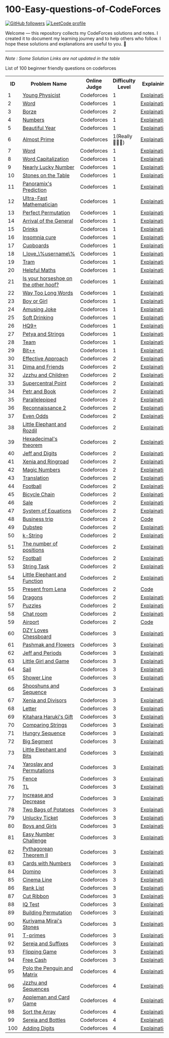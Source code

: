 # 100-Easy-questions-of-CodeForces

[![GitHub followers](https://img.shields.io/github/followers/YOUR_GITHUB?style=social)](https://github.com/YOUR_GITHUB)
[![LeetCode profile](https://img.shields.io/badge/LeetCode-Profile-orange)](https://leetcode.com/youness-444)

 
Welcome — this repository collects my CodeForces solutions and notes. I created it to document my learning journey and to help others who follow. I hope these solutions and explanations are useful to you. 🌿

---
*Note : Some Solution Links are not updated in the table*

List of 100 beginner friendly questions on codeforces


<html>
<body>
<center>
<table>
<tr>
<th>ID</th>
<th>Problem Name</th>
<th>Online Judge</th>
<th>Difficulty Level</th>
  <th>Explaining</th>
<th>Solution</th>

</tr>
<tr>
<td>1</td>
<td><a href="http://codeforces.com/problemset/problem/69/A" target="_blank">Young Physicist</a></td>
<td>Codeforces</td>
<td>1</td>
<td><a href="https://github.com/youness372/100-Easy-questions-of-CodeForces/blob/main/01-69A%20-%20Young%20Physicist/01-69A%20-%20Young%20Physicist.md">Explaination</a></td>    
 <td><a href = "https://github.com/youness372/100-Easy-questions-of-CodeForces/blob/main/01-69A%20-%20Young%20Physicist/02-69A.cpp">Code</a></td>
</tr>
<tr>
<td>2</td>
<td><a href="http://codeforces.com/problemset/problem/59/A" target="_blank">Word</a></td>
<td>Codeforces</td>
<td>1</td>
<td><a href ="https://github.com/youness372/100-Easy-questions-of-CodeForces/blob/main/02-59A%20Word/01-59A-Word.md">Explaination</a></td>    
 <td><a href = "https://github.com/youness372/100-Easy-questions-of-CodeForces/blob/main/02-59A%20Word/02-59A-Word.cpp">Code</a></td>

</tr>
<tr>
<td>3</td>
<td><a href="http://codeforces.com/problemset/problem/32/B" target="_blank">Borze</a></td>
<td>Codeforces</td>
<td>2</td>
<td><a href="https://github.com/youness372/100-Easy-questions-of-CodeForces/blob/main/03-32B%20Borze/01-32B%20Borze.md">Explaination</a></td>    
 <td><a href = "https://github.com/youness372/100-Easy-questions-of-CodeForces/blob/main/03-32B%20Borze/02-32B-Borze.cpp">Code</a></td>

</tr>
<tr>
<td>4</td>
<td><a href="https://codeforces.com/problemset/problem/13/A" target="_blank">Numbers</a></td>
<td>Codeforces</td>
<td>1</td>
<td><a href="https://github.com/youness372/100-Easy-questions-of-CodeForces/blob/main/04-13A%20Numbers/01-13A-Numbers.md">Explaination</a></td>    
 <td><a href = "https://github.com/youness372/100-Easy-questions-of-CodeForces/blob/main/04-13A%20Numbers/02-13A-Numbers.cpp">Code</a></td>

</tr>
<tr>
<td>5</td>
<td><a href="http://codeforces.com/problemset/problem/271/A" target="_blank">Beautiful Year</a></td>
<td>Codeforces</td>
<td>1</td>
<td><a href="https://github.com/youness372/100-Easy-questions-of-CodeForces/blob/main/05-271A%20Beautiful%20Year/01-Beautiful%20Year.md">Explaination</a></td>    
 <td><a href = "https://github.com/youness372/100-Easy-questions-of-CodeForces/blob/main/05-271A%20Beautiful%20Year/02-Beautiful%20Year.cpp">Code</a></td>

</tr>
<tr>
<td>6</td>
<td><a href="http://codeforces.com/problemset/problem/26/A" target="_blank">Almost Prime</a></td>
<td>Codeforces</td>
<td>1(Really 🤦🏻‍♂️)</td>
<td><a href="https://github.com/youness372/100-Easy-questions-of-CodeForces/blob/main/06-26A%20Almost%20%20Prime/01-26A%20Almost%20%20Prime.md">Explaination</a></td>    
 <td><a href = "https://github.com/youness372/100-Easy-questions-of-CodeForces/blob/main/06-26A%20Almost%20%20Prime/02-26A%20Almost%20Prime.cpp">Code</a></td>
</tr>
<tr>
<td>7</td>
<td><a href="http://codeforces.com/problemset/problem/59/A" target="_blank">Word</a></td>
<td>Codeforces</td>
<td>1</td>
<td><a href="https://github.com/youness372/100-Easy-questions-of-CodeForces/blob/main/69A%20-%20Young%20Physicist/01-69A%20-%20Young%20Physicist.md">Explaination</a></td>    
 <td><a href = "https://github.com/youness372/100-Easy-questions-of-CodeForces/blob/main/69A%20-%20Young%20Physicist/01-69A.cpp">Code</a></td>
</tr>
<tr>
<td>8</td>
<td><a href="http://codeforces.com/problemset/problem/281/A" target="_blank">Word Capitalization</a></td>
<td>Codeforces</td>
<td>1</td>
<td><a href="https://github.com/youness372/100-Easy-questions-of-CodeForces/blob/main/69A%20-%20Young%20Physicist/01-69A%20-%20Young%20Physicist.md">Explaination</a></td>    
 <td><a href = "https://github.com/youness372/100-Easy-questions-of-CodeForces/blob/main/69A%20-%20Young%20Physicist/01-69A.cpp">Code</a></td>
</tr>
<tr>
<td>9</td>
<td><a href="http://codeforces.com/problemset/problem/110/A" target="_blank">Nearly Lucky Number</a></td>
<td>Codeforces</td>
<td>1</td>
<td><a href="https://github.com/youness372/100-Easy-questions-of-CodeForces/blob/main/69A%20-%20Young%20Physicist/01-69A%20-%20Young%20Physicist.md">Explaination</a></td>    
 <td><a href = "https://github.com/youness372/100-Easy-questions-of-CodeForces/blob/main/69A%20-%20Young%20Physicist/01-69A.cpp">Code</a></td>
</tr>
<tr>
<td>10</td>
<td><a href="http://codeforces.com/problemset/problem/266/A" target="_blank">Stones on the Table</a></td>
<td>Codeforces</td>
<td>1</td>
<td><a href="https://github.com/youness372/100-Easy-questions-of-CodeForces/blob/main/69A%20-%20Young%20Physicist/01-69A%20-%20Young%20Physicist.md">Explaination</a></td>    
 <td><a href = "https://github.com/youness372/100-Easy-questions-of-CodeForces/blob/main/69A%20-%20Young%20Physicist/01-69A.cpp">Code</a></td>
</tr>
<tr>
<td>11</td>
<td><a href="http://codeforces.com/problemset/problem/80/A" target="_blank">Panoramix's Prediction</a></td>
<td>Codeforces</td>
<td>1</td>
<td><a href="https://github.com/youness372/100-Easy-questions-of-CodeForces/blob/main/69A%20-%20Young%20Physicist/01-69A%20-%20Young%20Physicist.md">Explaination</a></td>    
 <td><a href = "https://github.com/youness372/100-Easy-questions-of-CodeForces/blob/main/69A%20-%20Young%20Physicist/01-69A.cpp">Code</a></td>
</tr>
<tr>
<td>12</td>
<td><a href="http://codeforces.com/problemset/problem/61/A" target="_blank">Ultra-Fast Mathematician</a></td>
<td>Codeforces</td>
<td>1</td>
<td><a href="https://github.com/youness372/100-Easy-questions-of-CodeForces/blob/main/69A%20-%20Young%20Physicist/01-69A%20-%20Young%20Physicist.md">Explaination</a></td>    
 <td><a href = "https://github.com/youness372/100-Easy-questions-of-CodeForces/blob/main/69A%20-%20Young%20Physicist/01-69A.cpp">Code</a></td>
</tr>
<tr>
<td>13</td>
<td><a href="http://codeforces.com/problemset/problem/233/A" target="_blank">Perfect Permutation</a></td>
<td>Codeforces</td>
<td>1</td>
<td><a href="https://github.com/youness372/100-Easy-questions-of-CodeForces/blob/main/69A%20-%20Young%20Physicist/01-69A%20-%20Young%20Physicist.md">Explaination</a></td>    
 <td><a href = "https://github.com/youness372/100-Easy-questions-of-CodeForces/blob/main/69A%20-%20Young%20Physicist/01-69A.cpp">Code</a></td>
</tr>
<tr>
<td>14</td>
<td><a href="http://codeforces.com/problemset/problem/144/A" target="_blank">Arrival of the General</a></td>
<td>Codeforces</td>
<td>1</td>
<td><a href="https://github.com/youness372/100-Easy-questions-of-CodeForces/blob/main/69A%20-%20Young%20Physicist/01-69A%20-%20Young%20Physicist.md">Explaination</a></td>    
 <td><a href = "https://github.com/youness372/100-Easy-questions-of-CodeForces/blob/main/69A%20-%20Young%20Physicist/01-69A.cpp">Code</a></td>
</tr>
<tr>
<td>15</td>
<td><a href="http://codeforces.com/problemset/problem/200/B" target="_blank">Drinks</a></td>
<td>Codeforces</td>
<td>1</td>
<td><a href="https://github.com/youness372/100-Easy-questions-of-CodeForces/blob/main/69A%20-%20Young%20Physicist/01-69A%20-%20Young%20Physicist.md">Explaination</a></td>    
 <td><a href = "https://github.com/youness372/100-Easy-questions-of-CodeForces/blob/main/69A%20-%20Young%20Physicist/01-69A.cpp">Code</a></td></tr>
<tr>
<td>16</td>
<td><a href="http://codeforces.com/problemset/problem/148/A" target="_blank">Insomnia cure</a></td>
<td>Codeforces</td>
<td>1</td>
<td><a href="https://github.com/youness372/100-Easy-questions-of-CodeForces/blob/main/69A%20-%20Young%20Physicist/01-69A%20-%20Young%20Physicist.md">Explaination</a></td>    
 <td><a href = "https://github.com/youness372/100-Easy-questions-of-CodeForces/blob/main/69A%20-%20Young%20Physicist/01-69A.cpp">Code</a></td></tr>
<tr>
<td>17</td>
<td><a href="http://codeforces.com/problemset/problem/248/A" target="_blank">Cupboards</a></td>
<td>Codeforces</td>
<td>1</td>
<td><a href="https://github.com/youness372/100-Easy-questions-of-CodeForces/blob/main/69A%20-%20Young%20Physicist/01-69A%20-%20Young%20Physicist.md">Explaination</a></td>    
 <td><a href = "https://github.com/youness372/100-Easy-questions-of-CodeForces/blob/main/69A%20-%20Young%20Physicist/01-69A.cpp">Code</a></td></tr>
<tr>
<td>18</td>
<td><a href="http://codeforces.com/problemset/problem/155/A" target="_blank">I_love_\%username\%</a></td>
<td>Codeforces</td>
<td>1</td>
<td><a href="https://github.com/youness372/100-Easy-questions-of-CodeForces/blob/main/69A%20-%20Young%20Physicist/01-69A%20-%20Young%20Physicist.md">Explaination</a></td>    
 <td><a href = "https://github.com/youness372/100-Easy-questions-of-CodeForces/blob/main/69A%20-%20Young%20Physicist/01-69A.cpp">Code</a></td></tr>
<tr>
<td>19</td>
<td><a href="http://codeforces.com/problemset/problem/116/A" target="_blank">Tram</a></td>
<td>Codeforces</td>
<td>1</td>
<td><a href="https://github.com/youness372/100-Easy-questions-of-CodeForces/blob/main/69A%20-%20Young%20Physicist/01-69A%20-%20Young%20Physicist.md">Explaination</a></td>    
 <td><a href = "https://github.com/youness372/100-Easy-questions-of-CodeForces/blob/main/69A%20-%20Young%20Physicist/01-69A.cpp">Code</a></td></tr>
<tr>
<td>20</td>
<td><a href="http://codeforces.com/problemset/problem/339/A" target="_blank">Helpful Maths</a></td>
<td>Codeforces</td>
<td>1</td>
<td><a href="https://github.com/youness372/100-Easy-questions-of-CodeForces/blob/main/69A%20-%20Young%20Physicist/01-69A%20-%20Young%20Physicist.md">Explaination</a></td>    
 <td><a href = "https://github.com/youness372/100-Easy-questions-of-CodeForces/blob/main/69A%20-%20Young%20Physicist/01-69A.cpp">Code</a></td></tr>
<tr>
<td>21</td>
<td><a href="http://codeforces.com/problemset/problem/228/A" target="_blank">Is your horseshoe on the other hoof?</a></td>
<td>Codeforces</td>
<td>1</td>
<td><a href="https://github.com/youness372/100-Easy-questions-of-CodeForces/blob/main/69A%20-%20Young%20Physicist/01-69A%20-%20Young%20Physicist.md">Explaination</a></td>    
 <td><a href = "https://github.com/youness372/100-Easy-questions-of-CodeForces/blob/main/69A%20-%20Young%20Physicist/01-69A.cpp">Code</a></td></tr>
<tr>
<td>22</td>
<td><a href="http://codeforces.com/problemset/problem/71/A" target="_blank">Way Too Long Words</a></td>
<td>Codeforces</td>
<td>1</td>
<td><a href="https://github.com/youness372/100-Easy-questions-of-CodeForces/blob/main/69A%20-%20Young%20Physicist/01-69A%20-%20Young%20Physicist.md">Explaination</a></td>    
 <td><a href = "https://github.com/youness372/100-Easy-questions-of-CodeForces/blob/main/69A%20-%20Young%20Physicist/01-69A.cpp">Code</a></td></tr>
<tr>
<td>23</td>
<td><a href="http://codeforces.com/problemset/problem/236/A" target="_blank">Boy or Girl</a></td>
<td>Codeforces</td>
<td>1</td>
<td><a href="https://github.com/youness372/100-Easy-questions-of-CodeForces/blob/main/69A%20-%20Young%20Physicist/01-69A%20-%20Young%20Physicist.md">Explaination</a></td>    
 <td><a href = "https://github.com/youness372/100-Easy-questions-of-CodeForces/blob/main/69A%20-%20Young%20Physicist/01-69A.cpp">Code</a></td></tr>
<tr>
<td>24</td>
<td><a href="http://codeforces.com/problemset/problem/141/A" target="_blank">Amusing Joke</a></td>
<td>Codeforces</td>
<td>1</td>
<td><a href="https://github.com/youness372/100-Easy-questions-of-CodeForces/blob/main/69A%20-%20Young%20Physicist/01-69A%20-%20Young%20Physicist.md">Explaination</a></td>    
 <td><a href = "https://github.com/youness372/100-Easy-questions-of-CodeForces/blob/main/69A%20-%20Young%20Physicist/01-69A.cpp">Code</a></td></tr>
<tr>
<td>25</td>
<td><a href="http://codeforces.com/problemset/problem/151/A" target="_blank">Soft Drinking</a></td>
<td>Codeforces</td>
<td>1</td>
<td><a href="https://github.com/youness372/100-Easy-questions-of-CodeForces/blob/main/69A%20-%20Young%20Physicist/01-69A%20-%20Young%20Physicist.md">Explaination</a></td>    
 <td><a href = "https://github.com/youness372/100-Easy-questions-of-CodeForces/blob/main/69A%20-%20Young%20Physicist/01-69A.cpp">Code</a></td></tr>
<tr>
<td>26</td>
<td><a href="http://codeforces.com/problemset/problem/133/A" target="_blank">HQ9+</a></td>
<td>Codeforces</td>
<td>1</td>
<td><a href="https://github.com/youness372/100-Easy-questions-of-CodeForces/blob/main/69A%20-%20Young%20Physicist/01-69A%20-%20Young%20Physicist.md">Explaination</a></td>    
 <td><a href = "https://github.com/youness372/100-Easy-questions-of-CodeForces/blob/main/69A%20-%20Young%20Physicist/01-69A.cpp">Code</a></td></tr>
<tr>
<td>27</td>
<td><a href="http://codeforces.com/problemset/problem/112/A" target="_blank">Petya and Strings</a></td>
<td>Codeforces</td>
<td>1</td>
<td><a href="https://github.com/youness372/100-Easy-questions-of-CodeForces/blob/main/69A%20-%20Young%20Physicist/01-69A%20-%20Young%20Physicist.md">Explaination</a></td>    
 <td><a href = "https://github.com/youness372/100-Easy-questions-of-CodeForces/blob/main/69A%20-%20Young%20Physicist/01-69A.cpp">Code</a></td></tr>
<tr>
<td>28</td>
<td><a href="http://codeforces.com/problemset/problem/231/A" target="_blank">Team</a></td>
<td>Codeforces</td>
<td>1</td>
<td><a href="https://github.com/youness372/100-Easy-questions-of-CodeForces/blob/main/69A%20-%20Young%20Physicist/01-69A%20-%20Young%20Physicist.md">Explaination</a></td>    
 <td><a href = "https://github.com/youness372/100-Easy-questions-of-CodeForces/blob/main/69A%20-%20Young%20Physicist/01-69A.cpp">Code</a></td></tr>
<tr>
<td>29</td>
<td><a href="http://codeforces.com/problemset/problem/282/A" target="_blank">Bit++</a></td>
<td>Codeforces</td>
<td>1</td>
<td><a href="https://github.com/youness372/100-Easy-questions-of-CodeForces/blob/main/69A%20-%20Young%20Physicist/01-69A%20-%20Young%20Physicist.md">Explaination</a></td>    
 <td><a href = "https://github.com/youness372/100-Easy-questions-of-CodeForces/blob/main/69A%20-%20Young%20Physicist/01-69A.cpp">Code</a></td></tr>
<tr>
<td>30</td>
<td><a href="http://codeforces.com/problemset/problem/227/B" target="_blank">Effective Approach</a></td>
<td>Codeforces</td>
<td>2</td>
<td><a href="https://github.com/youness372/100-Easy-questions-of-CodeForces/blob/main/69A%20-%20Young%20Physicist/01-69A%20-%20Young%20Physicist.md">Explaination</a></td>    
 <td><a href = "https://github.com/youness372/100-Easy-questions-of-CodeForces/blob/main/69A%20-%20Young%20Physicist/01-69A.cpp">Code</a></td></tr>
<tr>
<td>31</td>
<td><a href="http://codeforces.com/problemset/problem/272/A" target="_blank">Dima and Friends</a></td>
<td>Codeforces</td>
<td>2</td>
<td><a href="https://github.com/youness372/100-Easy-questions-of-CodeForces/blob/main/69A%20-%20Young%20Physicist/01-69A%20-%20Young%20Physicist.md">Explaination</a></td>    
 <td><a href = "https://github.com/youness372/100-Easy-questions-of-CodeForces/blob/main/69A%20-%20Young%20Physicist/01-69A.cpp">Code</a></td></tr>
<tr>
<td>32</td>
<td><a href="http://codeforces.com/problemset/problem/450/A" target="_blank">Jzzhu and Children</a></td>
<td>Codeforces</td>
<td>2</td>
<td><a href="https://github.com/youness372/100-Easy-questions-of-CodeForces/blob/main/69A%20-%20Young%20Physicist/01-69A%20-%20Young%20Physicist.md">Explaination</a></td>    
 <td><a href = "https://github.com/youness372/100-Easy-questions-of-CodeForces/blob/main/69A%20-%20Young%20Physicist/01-69A.cpp">Code</a></td></tr>
<tr>
<td>33</td>
<td><a href="http://codeforces.com/problemset/problem/165/A" target="_blank">Supercentral Point</a></td>
<td>Codeforces</td>
<td>2</td>
<td><a href="https://github.com/youness372/100-Easy-questions-of-CodeForces/blob/main/69A%20-%20Young%20Physicist/01-69A%20-%20Young%20Physicist.md">Explaination</a></td>    
 <td><a href = "https://github.com/youness372/100-Easy-questions-of-CodeForces/blob/main/69A%20-%20Young%20Physicist/01-69A.cpp">Code</a></td></tr>
<tr>
<td>34</td>
<td><a href="http://codeforces.com/problemset/problem/139/A" target="_blank">Petr and Book</a></td>
<td>Codeforces</td>
<td>2</td>
<td><a href="https://github.com/youness372/100-Easy-questions-of-CodeForces/blob/main/69A%20-%20Young%20Physicist/01-69A%20-%20Young%20Physicist.md">Explaination</a></td>    
 <td><a href = "https://github.com/youness372/100-Easy-questions-of-CodeForces/blob/main/69A%20-%20Young%20Physicist/01-69A.cpp">Code</a></td></tr>
<tr>
<td>35</td>
<td><a href="http://codeforces.com/problemset/problem/224/A" target="_blank">Parallelepiped</a></td>
<td>Codeforces</td>
<td>2</td>
<td><a href="https://github.com/youness372/100-Easy-questions-of-CodeForces/blob/main/69A%20-%20Young%20Physicist/01-69A%20-%20Young%20Physicist.md">Explaination</a></td>    
 <td><a href = "https://github.com/youness372/100-Easy-questions-of-CodeForces/blob/main/69A%20-%20Young%20Physicist/01-69A.cpp">Code</a></td></tr>
<tr>
<td>36</td>
<td><a href="http://codeforces.com/problemset/problem/34/A" target="_blank">Reconnaissance 2</a></td>
<td>Codeforces</td>
<td>2</td>
<td><a href="https://github.com/youness372/100-Easy-questions-of-CodeForces/blob/main/69A%20-%20Young%20Physicist/01-69A%20-%20Young%20Physicist.md">Explaination</a></td>    
 <td><a href = "https://github.com/youness372/100-Easy-questions-of-CodeForces/blob/main/69A%20-%20Young%20Physicist/01-69A.cpp">Code</a></td></tr>
<tr>
<td>37</td>
<td><a href="http://codeforces.com/problemset/problem/318/A" target="_blank">Even Odds</a></td>
<td>Codeforces</td>
<td>2</td>
<td><a href="https://github.com/youness372/100-Easy-questions-of-CodeForces/blob/main/69A%20-%20Young%20Physicist/01-69A%20-%20Young%20Physicist.md">Explaination</a></td>    
 <td><a href = "https://github.com/youness372/100-Easy-questions-of-CodeForces/blob/main/69A%20-%20Young%20Physicist/01-69A.cpp">Code</a></td></tr>
<tr>
<td>38</td>
<td><a href="http://codeforces.com/problemset/problem/205/A" target="_blank">Little Elephant and Rozdil</a></td>
<td>Codeforces</td>
<td>2</td>
<td><a href="https://github.com/youness372/100-Easy-questions-of-CodeForces/blob/main/69A%20-%20Young%20Physicist/01-69A%20-%20Young%20Physicist.md">Explaination</a></td>    
 <td><a href = "https://github.com/youness372/100-Easy-questions-of-CodeForces/blob/main/69A%20-%20Young%20Physicist/01-69A.cpp">Code</a></td></tr>
<tr>
<td>39</td>
<td><a href="http://codeforces.com/problemset/problem/199/A" target="_blank">Hexadecimal's theorem</a></td>
<td>Codeforces</td>
<td>2</td>
<td><a href="https://github.com/youness372/100-Easy-questions-of-CodeForces/blob/main/69A%20-%20Young%20Physicist/01-69A%20-%20Young%20Physicist.md">Explaination</a></td>    
 <td><a href = "https://github.com/youness372/100-Easy-questions-of-CodeForces/blob/main/69A%20-%20Young%20Physicist/01-69A.cpp">Code</a></td></tr>
<tr>
<td>40</td>
<td><a href="http://codeforces.com/problemset/problem/352/A" target="_blank">Jeff and Digits</a></td>
<td>Codeforces</td>
<td>2</td>
<td><a href="https://github.com/youness372/100-Easy-questions-of-CodeForces/blob/main/69A%20-%20Young%20Physicist/01-69A%20-%20Young%20Physicist.md">Explaination</a></td>    
 <td><a href = "https://github.com/youness372/100-Easy-questions-of-CodeForces/blob/main/69A%20-%20Young%20Physicist/01-69A.cpp">Code</a></td></tr>
<tr>
<td>41</td>
<td><a href="http://codeforces.com/problemset/problem/339/B" target="_blank">Xenia and Ringroad</a></td>
<td>Codeforces</td>
<td>2</td>
<td><a href="https://github.com/youness372/100-Easy-questions-of-CodeForces/blob/main/69A%20-%20Young%20Physicist/01-69A%20-%20Young%20Physicist.md">Explaination</a></td>    
 <td><a href = "https://github.com/youness372/100-Easy-questions-of-CodeForces/blob/main/69A%20-%20Young%20Physicist/01-69A.cpp">Code</a></td></tr>
<tr>
<td>42</td>
<td><a href="http://codeforces.com/problemset/problem/320/A" target="_blank">Magic Numbers</a></td>
<td>Codeforces</td>
<td>2</td>
<td><a href="https://github.com/youness372/100-Easy-questions-of-CodeForces/blob/main/69A%20-%20Young%20Physicist/01-69A%20-%20Young%20Physicist.md">Explaination</a></td>    
 <td><a href = "https://github.com/youness372/100-Easy-questions-of-CodeForces/blob/main/69A%20-%20Young%20Physicist/01-69A.cpp">Code</a></td></tr>
<tr>
<td>43</td>
<td><a href="http://codeforces.com/problemset/problem/41/A" target="_blank">Translation</a></td>
<td>Codeforces</td>
<td>2</td>
<td><a href="https://github.com/youness372/100-Easy-questions-of-CodeForces/blob/main/69A%20-%20Young%20Physicist/01-69A%20-%20Young%20Physicist.md">Explaination</a></td>    
 <td><a href = "https://github.com/youness372/100-Easy-questions-of-CodeForces/blob/main/69A%20-%20Young%20Physicist/01-69A.cpp">Code</a></td></tr>
<tr>
<td>44</td>
<td><a href="http://codeforces.com/problemset/problem/43/A" target="_blank">Football</a></td>
<td>Codeforces</td>
<td>2</td>
<td><a href="https://github.com/youness372/100-Easy-questions-of-CodeForces/blob/main/69A%20-%20Young%20Physicist/01-69A%20-%20Young%20Physicist.md">Explaination</a></td>    
 <td><a href = "https://github.com/youness372/100-Easy-questions-of-CodeForces/blob/main/69A%20-%20Young%20Physicist/01-69A.cpp">Code</a></td></tr>
<tr>
<td>45</td>
<td><a href="http://codeforces.com/problemset/problem/215/A" target="_blank">Bicycle Chain</a></td>
<td>Codeforces</td>
<td>2</td>
<td><a href="https://github.com/youness372/100-Easy-questions-of-CodeForces/blob/main/69A%20-%20Young%20Physicist/01-69A%20-%20Young%20Physicist.md">Explaination</a></td>    
 <td><a href = "https://github.com/youness372/100-Easy-questions-of-CodeForces/blob/main/69A%20-%20Young%20Physicist/01-69A.cpp">Code</a></td></tr>
<tr>
<td>46</td>
<td><a href="http://codeforces.com/problemset/problem/34/B" target="_blank">Sale</a></td>
<td>Codeforces</td>
<td>2</td>
<td><a href="https://github.com/youness372/100-Easy-questions-of-CodeForces/blob/main/69A%20-%20Young%20Physicist/01-69A%20-%20Young%20Physicist.md">Explaination</a></td>    
 <td><a href = "https://github.com/youness372/100-Easy-questions-of-CodeForces/blob/main/69A%20-%20Young%20Physicist/01-69A.cpp">Code</a></td></tr>
<tr>
<td>47</td>
<td><a href="http://codeforces.com/problemset/problem/214/A" target="_blank">System of Equations</a></td>
<td>Codeforces</td>
<td>2</td>
<td><a href="https://github.com/youness372/100-Easy-questions-of-CodeForces/blob/main/69A%20-%20Young%20Physicist/01-69A%20-%20Young%20Physicist.md">Explaination</a></td>    
 <td><a href = "https://github.com/youness372/100-Easy-questions-of-CodeForces/blob/main/69A%20-%20Young%20Physicist/01-69A.cpp">Code</a></td></tr>
<tr>
<td>48</td>
<td><a href="http://codeforces.com/problemset/problem/149/A" target="_blank">Business trip</a></td>
<td>Codeforces</td>
<td>2</td>
<td><a href="">Code</a></td>
</tr>
<tr>
<td>49</td>
<td><a href="http://codeforces.com/problemset/problem/208/A" target="_blank">Dubstep</a></td>
<td>Codeforces</td>
<td>2</td>
<td><a href="https://github.com/youness372/100-Easy-questions-of-CodeForces/blob/main/69A%20-%20Young%20Physicist/01-69A%20-%20Young%20Physicist.md">Explaination</a></td>    
 <td><a href = "https://github.com/youness372/100-Easy-questions-of-CodeForces/blob/main/69A%20-%20Young%20Physicist/01-69A.cpp">Code</a></td></tr>
<tr>
<td>50</td>
<td><a href="http://codeforces.com/problemset/problem/219/A" target="_blank">k-String</a></td>
<td>Codeforces</td>
<td>2</td>
<td><a href="https://github.com/youness372/100-Easy-questions-of-CodeForces/blob/main/69A%20-%20Young%20Physicist/01-69A%20-%20Young%20Physicist.md">Explaination</a></td>    
 <td><a href = "https://github.com/youness372/100-Easy-questions-of-CodeForces/blob/main/69A%20-%20Young%20Physicist/01-69A.cpp">Code</a></td></tr>
<tr>
<td>51</td>
<td><a href="http://codeforces.com/problemset/problem/124/A" target="_blank">The number of positions</a></td>
<td>Codeforces</td>
<td>2</td>
<td><a href="https://github.com/youness372/100-Easy-questions-of-CodeForces/blob/main/69A%20-%20Young%20Physicist/01-69A%20-%20Young%20Physicist.md">Explaination</a></td>    
 <td><a href = "https://github.com/youness372/100-Easy-questions-of-CodeForces/blob/main/69A%20-%20Young%20Physicist/01-69A.cpp">Code</a></td></tr>
<tr>
<td>52</td>
<td><a href="http://codeforces.com/problemset/problem/96/A" target="_blank">Football</a></td>
<td>Codeforces</td>
<td>2</td>
<td><a href="https://github.com/youness372/100-Easy-questions-of-CodeForces/blob/main/69A%20-%20Young%20Physicist/01-69A%20-%20Young%20Physicist.md">Explaination</a></td>    
 <td><a href = "https://github.com/youness372/100-Easy-questions-of-CodeForces/blob/main/69A%20-%20Young%20Physicist/01-69A.cpp">Code</a></td></tr>
<tr>
<td>53</td>
<td><a href="http://codeforces.com/problemset/problem/118/A" target="_blank">String Task</a></td>
<td>Codeforces</td>
<td>2</td>
<td><a href="https://github.com/youness372/100-Easy-questions-of-CodeForces/blob/main/69A%20-%20Young%20Physicist/01-69A%20-%20Young%20Physicist.md">Explaination</a></td>    
 <td><a href = "https://github.com/youness372/100-Easy-questions-of-CodeForces/blob/main/69A%20-%20Young%20Physicist/01-69A.cpp">Code</a></td></tr>
<tr>
<td>54</td>
<td><a href="http://codeforces.com/problemset/problem/221/A" target="_blank">Little Elephant and Function</a></td>
<td>Codeforces</td>
<td>2</td>
<td><a href="https://github.com/youness372/100-Easy-questions-of-CodeForces/blob/main/69A%20-%20Young%20Physicist/01-69A%20-%20Young%20Physicist.md">Explaination</a></td>    
 <td><a href = "https://github.com/youness372/100-Easy-questions-of-CodeForces/blob/main/69A%20-%20Young%20Physicist/01-69A.cpp">Code</a></td></tr>
<tr>
<td>55</td>
<td><a href="http://codeforces.com/problemset/problem/118/B" target="_blank">Present from Lena</a></td>
<td>Codeforces</td>
<td>2</td>
<td><a href="">Code</a></td>
</tr>
<tr>
<td>56</td>
<td><a href="http://codeforces.com/problemset/problem/230/A" target="_blank">Dragons</a></td>
<td>Codeforces</td>
<td>2</td>
<td><a href="https://github.com/youness372/100-Easy-questions-of-CodeForces/blob/main/69A%20-%20Young%20Physicist/01-69A%20-%20Young%20Physicist.md">Explaination</a></td>    
 <td><a href = "https://github.com/youness372/100-Easy-questions-of-CodeForces/blob/main/69A%20-%20Young%20Physicist/01-69A.cpp">Code</a></td></tr>
<tr>
<td>57</td>
<td><a href="http://codeforces.com/problemset/problem/337/A" target="_blank">Puzzles</a></td>
<td>Codeforces</td>
<td>2</td>
<td><a href="https://github.com/youness372/100-Easy-questions-of-CodeForces/blob/main/69A%20-%20Young%20Physicist/01-69A%20-%20Young%20Physicist.md">Explaination</a></td>    
 <td><a href = "https://github.com/youness372/100-Easy-questions-of-CodeForces/blob/main/69A%20-%20Young%20Physicist/01-69A.cpp">Code</a></td></tr>
<tr>
<td>58</td>
<td><a href="http://codeforces.com/problemset/problem/58/A" target="_blank">Chat room</a></td>
<td>Codeforces</td>
<td>2</td>
<td><a href="https://github.com/youness372/100-Easy-questions-of-CodeForces/blob/main/69A%20-%20Young%20Physicist/01-69A%20-%20Young%20Physicist.md">Explaination</a></td>    
 <td><a href = "https://github.com/youness372/100-Easy-questions-of-CodeForces/blob/main/69A%20-%20Young%20Physicist/01-69A.cpp">Code</a></td></tr>
<tr>
<td>59</td>
<td><a href="http://codeforces.com/problemset/problem/218/B" target="_blank">Airport</a></td>
<td>Codeforces</td>
<td>2</td>
<td><a href="">Code</a></td>
</tr>
<tr>
<td>60</td>
<td><a href="http://codeforces.com/problemset/problem/445/A" target="_blank">DZY Loves Chessboard</a></td>
<td>Codeforces</td>
<td>3</td>
<td><a href="https://github.com/youness372/100-Easy-questions-of-CodeForces/blob/main/69A%20-%20Young%20Physicist/01-69A%20-%20Young%20Physicist.md">Explaination</a></td>    
 <td><a href = "https://github.com/youness372/100-Easy-questions-of-CodeForces/blob/main/69A%20-%20Young%20Physicist/01-69A.cpp">Code</a></td></tr>
<tr>
<td>61</td>
<td><a href="http://codeforces.com/problemset/problem/459/B" target="_blank">Pashmak and Flowers</a></td>
<td>Codeforces</td>
<td>3</td>
<td><a href="https://github.com/youness372/100-Easy-questions-of-CodeForces/blob/main/69A%20-%20Young%20Physicist/01-69A%20-%20Young%20Physicist.md">Explaination</a></td>    
 <td><a href = "https://github.com/youness372/100-Easy-questions-of-CodeForces/blob/main/69A%20-%20Young%20Physicist/01-69A.cpp">Code</a></td></tr>
<tr>
<td>62</td>
<td><a href="http://codeforces.com/problemset/problem/352/B" target="_blank">Jeff and Periods</a></td>
<td>Codeforces</td>
<td>3</td>
<td><a href="https://github.com/youness372/100-Easy-questions-of-CodeForces/blob/main/69A%20-%20Young%20Physicist/01-69A%20-%20Young%20Physicist.md">Explaination</a></td>    
 <td><a href = "https://github.com/youness372/100-Easy-questions-of-CodeForces/blob/main/69A%20-%20Young%20Physicist/01-69A.cpp">Code</a></td></tr>
<tr>
<td>63</td>
<td><a href="http://codeforces.com/problemset/problem/276/B" target="_blank">Little Girl and Game</a></td>
<td>Codeforces</td>
<td>3</td>
<td><a href="https://github.com/youness372/100-Easy-questions-of-CodeForces/blob/main/69A%20-%20Young%20Physicist/01-69A%20-%20Young%20Physicist.md">Explaination</a></td>    
 <td><a href = "https://github.com/youness372/100-Easy-questions-of-CodeForces/blob/main/69A%20-%20Young%20Physicist/01-69A.cpp">Code</a></td></tr>
<tr>
<td>64</td>
<td><a href="http://codeforces.com/problemset/problem/298/B" target="_blank">Sail</a></td>
<td>Codeforces</td>
<td>3</td>
<td><a href="https://github.com/youness372/100-Easy-questions-of-CodeForces/blob/main/69A%20-%20Young%20Physicist/01-69A%20-%20Young%20Physicist.md">Explaination</a></td>    
 <td><a href = "https://github.com/youness372/100-Easy-questions-of-CodeForces/blob/main/69A%20-%20Young%20Physicist/01-69A.cpp">Code</a></td></tr>
<tr>
<td>65</td>
<td><a href="http://codeforces.com/problemset/problem/431/B" target="_blank">Shower Line</a></td>
<td>Codeforces</td>
<td>3</td>
<td><a href="https://github.com/youness372/100-Easy-questions-of-CodeForces/blob/main/69A%20-%20Young%20Physicist/01-69A%20-%20Young%20Physicist.md">Explaination</a></td>    
 <td><a href = "https://github.com/youness372/100-Easy-questions-of-CodeForces/blob/main/69A%20-%20Young%20Physicist/01-69A.cpp">Code</a></td></tr>
<tr>
<td>66</td>
<td><a href="http://codeforces.com/problemset/problem/222/A" target="_blank">Shooshuns and Sequence </a></td>
<td>Codeforces</td>
<td>3</td>
<td><a href="https://github.com/youness372/100-Easy-questions-of-CodeForces/blob/main/69A%20-%20Young%20Physicist/01-69A%20-%20Young%20Physicist.md">Explaination</a></td>    
 <td><a href = "https://github.com/youness372/100-Easy-questions-of-CodeForces/blob/main/69A%20-%20Young%20Physicist/01-69A.cpp">Code</a></td></tr>
<tr>
<td>67</td>
<td><a href="http://codeforces.com/problemset/problem/342/A" target="_blank">Xenia and Divisors</a></td>
<td>Codeforces</td>
<td>3</td>
<td><a href="https://github.com/youness372/100-Easy-questions-of-CodeForces/blob/main/69A%20-%20Young%20Physicist/01-69A%20-%20Young%20Physicist.md">Explaination</a></td>    
 <td><a href = "https://github.com/youness372/100-Easy-questions-of-CodeForces/blob/main/69A%20-%20Young%20Physicist/01-69A.cpp">Code</a></td></tr>
<tr>
<td>68</td>
<td><a href="http://codeforces.com/problemset/problem/43/B" target="_blank">Letter</a></td>
<td>Codeforces</td>
<td>3</td>
<td><a href="https://github.com/youness372/100-Easy-questions-of-CodeForces/blob/main/69A%20-%20Young%20Physicist/01-69A%20-%20Young%20Physicist.md">Explaination</a></td>    
 <td><a href = "https://github.com/youness372/100-Easy-questions-of-CodeForces/blob/main/69A%20-%20Young%20Physicist/01-69A.cpp">Code</a></td></tr>
<tr>
<td>69</td>
<td><a href="http://codeforces.com/problemset/problem/433/A" target="_blank">Kitahara Haruki's Gift</a></td>
<td>Codeforces</td>
<td>3</td>
<td><a href="https://github.com/youness372/100-Easy-questions-of-CodeForces/blob/main/69A%20-%20Young%20Physicist/01-69A%20-%20Young%20Physicist.md">Explaination</a></td>    
 <td><a href = "https://github.com/youness372/100-Easy-questions-of-CodeForces/blob/main/69A%20-%20Young%20Physicist/01-69A.cpp">Code</a></td></tr>
<tr>
<td>70</td>
<td><a href="http://codeforces.com/problemset/problem/186/A" target="_blank">Comparing Strings</a></td>
<td>Codeforces</td>
<td>3</td>
<td><a href="https://github.com/youness372/100-Easy-questions-of-CodeForces/blob/main/69A%20-%20Young%20Physicist/01-69A%20-%20Young%20Physicist.md">Explaination</a></td>    
 <td><a href = "https://github.com/youness372/100-Easy-questions-of-CodeForces/blob/main/69A%20-%20Young%20Physicist/01-69A.cpp">Code</a></td></tr>
<tr>
<td>71</td>
<td><a href="http://codeforces.com/problemset/problem/327/B" target="_blank">Hungry Sequence</a></td>
<td>Codeforces</td>
<td>3</td>
<td><a href="https://github.com/youness372/100-Easy-questions-of-CodeForces/blob/main/69A%20-%20Young%20Physicist/01-69A%20-%20Young%20Physicist.md">Explaination</a></td>    
 <td><a href = "https://github.com/youness372/100-Easy-questions-of-CodeForces/blob/main/69A%20-%20Young%20Physicist/01-69A.cpp">Code</a></td></tr>
<tr>
<td>72</td>
<td><a href="http://codeforces.com/problemset/problem/242/B" target="_blank">Big Segment</a></td>
<td>Codeforces</td>
<td>3</td>
<td><a href="https://github.com/youness372/100-Easy-questions-of-CodeForces/blob/main/69A%20-%20Young%20Physicist/01-69A%20-%20Young%20Physicist.md">Explaination</a></td>    
 <td><a href = "https://github.com/youness372/100-Easy-questions-of-CodeForces/blob/main/69A%20-%20Young%20Physicist/01-69A.cpp">Code</a></td></tr>
<tr>
<td>73</td>
<td><a href="http://codeforces.com/problemset/problem/258/A" target="_blank">Little Elephant and Bits</a></td>
<td>Codeforces</td>
<td>3</td>
<td><a href="https://github.com/youness372/100-Easy-questions-of-CodeForces/blob/main/69A%20-%20Young%20Physicist/01-69A%20-%20Young%20Physicist.md">Explaination</a></td>    
 <td><a href = "https://github.com/youness372/100-Easy-questions-of-CodeForces/blob/main/69A%20-%20Young%20Physicist/01-69A.cpp">Code</a></td></tr>
<tr>
<td>74</td>
<td><a href="http://codeforces.com/problemset/problem/296/A" target="_blank">Yaroslav and Permutations</a></td>
<td>Codeforces</td>
<td>3</td>
<td><a href="https://github.com/youness372/100-Easy-questions-of-CodeForces/blob/main/69A%20-%20Young%20Physicist/01-69A%20-%20Young%20Physicist.md">Explaination</a></td>    
 <td><a href = "https://github.com/youness372/100-Easy-questions-of-CodeForces/blob/main/69A%20-%20Young%20Physicist/01-69A.cpp">Code</a></td></tr>
<tr>
<td>75</td>
<td><a href="http://codeforces.com/problemset/problem/363/B" target="_blank">Fence</a></td>
<td>Codeforces</td>
<td>3</td>
<td><a href="https://github.com/youness372/100-Easy-questions-of-CodeForces/blob/main/69A%20-%20Young%20Physicist/01-69A%20-%20Young%20Physicist.md">Explaination</a></td>    
 <td><a href = "https://github.com/youness372/100-Easy-questions-of-CodeForces/blob/main/69A%20-%20Young%20Physicist/01-69A.cpp">Code</a></td></tr>
<tr>
<td>76</td>
<td><a href="http://codeforces.com/problemset/problem/350/A" target="_blank">TL</a></td>
<td>Codeforces</td>
<td>3</td>
<td><a href="https://github.com/youness372/100-Easy-questions-of-CodeForces/blob/main/69A%20-%20Young%20Physicist/01-69A%20-%20Young%20Physicist.md">Explaination</a></td>    
 <td><a href = "https://github.com/youness372/100-Easy-questions-of-CodeForces/blob/main/69A%20-%20Young%20Physicist/01-69A.cpp">Code</a></td></tr>
<tr>
<td>77</td>
<td><a href="http://codeforces.com/problemset/problem/246/B" target="_blank">Increase and Decrease</a></td>
<td>Codeforces</td>
<td>3</td>
<td><a href="https://github.com/youness372/100-Easy-questions-of-CodeForces/blob/main/69A%20-%20Young%20Physicist/01-69A%20-%20Young%20Physicist.md">Explaination</a></td>    
 <td><a href = "https://github.com/youness372/100-Easy-questions-of-CodeForces/blob/main/69A%20-%20Young%20Physicist/01-69A.cpp">Code</a></td></tr>
<tr>
<td>78</td>
<td><a href="http://codeforces.com/problemset/problem/239/A" target="_blank">Two Bags of Potatoes</a></td>
<td>Codeforces</td>
<td>3</td>
<td><a href="https://github.com/youness372/100-Easy-questions-of-CodeForces/blob/main/69A%20-%20Young%20Physicist/01-69A%20-%20Young%20Physicist.md">Explaination</a></td>    
 <td><a href = "https://github.com/youness372/100-Easy-questions-of-CodeForces/blob/main/69A%20-%20Young%20Physicist/01-69A.cpp">Code</a></td></tr>
<tr>
<td>79</td>
<td><a href="http://codeforces.com/problemset/problem/160/B" target="_blank">Unlucky Ticket</a></td>
<td>Codeforces</td>
<td>3</td>
<td><a href="https://github.com/youness372/100-Easy-questions-of-CodeForces/blob/main/69A%20-%20Young%20Physicist/01-69A%20-%20Young%20Physicist.md">Explaination</a></td>    
 <td><a href = "https://github.com/youness372/100-Easy-questions-of-CodeForces/blob/main/69A%20-%20Young%20Physicist/01-69A.cpp">Code</a></td></tr>
<tr>
<td>80</td>
<td><a href="http://codeforces.com/problemset/problem/253/A" target="_blank">Boys and Girls</a></td>
<td>Codeforces</td>
<td>3</td>
<td><a href="https://github.com/youness372/100-Easy-questions-of-CodeForces/blob/main/69A%20-%20Young%20Physicist/01-69A%20-%20Young%20Physicist.md">Explaination</a></td>    
 <td><a href = "https://github.com/youness372/100-Easy-questions-of-CodeForces/blob/main/69A%20-%20Young%20Physicist/01-69A.cpp">Code</a></td></tr>
<tr>
<td>81</td>
<td><a href="http://codeforces.com/problemset/problem/236/B" target="_blank">Easy Number Challenge</a></td>
<td>Codeforces</td>
<td>3</td>
<td><a href="https://github.com/youness372/100-Easy-questions-of-CodeForces/blob/main/69A%20-%20Young%20Physicist/01-69A%20-%20Young%20Physicist.md">Explaination</a></td>    
 <td><a href = "https://github.com/youness372/100-Easy-questions-of-CodeForces/blob/main/69A%20-%20Young%20Physicist/01-69A.cpp">Code</a></td></tr>
<tr>
<td>82</td>
<td><a href="http://codeforces.com/problemset/problem/304/A" target="_blank">Pythagorean Theorem II</a></td>
<td>Codeforces</td>
<td>3</td>
<td><a href="https://github.com/youness372/100-Easy-questions-of-CodeForces/blob/main/69A%20-%20Young%20Physicist/01-69A%20-%20Young%20Physicist.md">Explaination</a></td>    
 <td><a href = "https://github.com/youness372/100-Easy-questions-of-CodeForces/blob/main/69A%20-%20Young%20Physicist/01-69A.cpp">Code</a></td></tr>
<tr>
<td>83</td>
<td><a href="http://codeforces.com/problemset/problem/254/A" target="_blank">Cards with Numbers</a></td>
<td>Codeforces</td>
<td>3</td>
<td><a href="https://github.com/youness372/100-Easy-questions-of-CodeForces/blob/main/69A%20-%20Young%20Physicist/01-69A%20-%20Young%20Physicist.md">Explaination</a></td>    
 <td><a href = "https://github.com/youness372/100-Easy-questions-of-CodeForces/blob/main/69A%20-%20Young%20Physicist/01-69A.cpp">Code</a></td></tr>
<tr>
<td>84</td>
<td><a href="http://codeforces.com/problemset/problem/353/A" target="_blank">Domino</a></td>
<td>Codeforces</td>
<td>3</td>
<td><a href="https://github.com/youness372/100-Easy-questions-of-CodeForces/blob/main/69A%20-%20Young%20Physicist/01-69A%20-%20Young%20Physicist.md">Explaination</a></td>    
 <td><a href = "https://github.com/youness372/100-Easy-questions-of-CodeForces/blob/main/69A%20-%20Young%20Physicist/01-69A.cpp">Code</a></td></tr>
<tr>
<td>85</td>
<td><a href="http://codeforces.com/problemset/problem/349/A" target="_blank">Cinema Line</a></td>
<td>Codeforces</td>
<td>3</td>
<td><a href="https://github.com/youness372/100-Easy-questions-of-CodeForces/blob/main/69A%20-%20Young%20Physicist/01-69A%20-%20Young%20Physicist.md">Explaination</a></td>    
 <td><a href = "https://github.com/youness372/100-Easy-questions-of-CodeForces/blob/main/69A%20-%20Young%20Physicist/01-69A.cpp">Code</a></td></tr>
<tr>
<td>86</td>
<td><a href="http://codeforces.com/problemset/problem/166/A" target="_blank">Rank List</a></td>
<td>Codeforces</td>
<td>3</td>
<td><a href="https://github.com/youness372/100-Easy-questions-of-CodeForces/blob/main/69A%20-%20Young%20Physicist/01-69A%20-%20Young%20Physicist.md">Explaination</a></td>    
 <td><a href = "https://github.com/youness372/100-Easy-questions-of-CodeForces/blob/main/69A%20-%20Young%20Physicist/01-69A.cpp">Code</a></td></tr>
<tr>
<td>87</td>
<td><a href="http://codeforces.com/problemset/problem/189/A" target="_blank">Cut Ribbon</a></td>
<td>Codeforces</td>
<td>3</td>
<td><a href="https://github.com/youness372/100-Easy-questions-of-CodeForces/blob/main/69A%20-%20Young%20Physicist/01-69A%20-%20Young%20Physicist.md">Explaination</a></td>    
 <td><a href = "https://github.com/youness372/100-Easy-questions-of-CodeForces/blob/main/69A%20-%20Young%20Physicist/01-69A.cpp">Code</a></td></tr>
<tr>
<td>88</td>
<td><a href="http://codeforces.com/problemset/problem/287/A" target="_blank">IQ Test</a></td>
<td>Codeforces</td>
<td>3</td>
<td><a href="https://github.com/youness372/100-Easy-questions-of-CodeForces/blob/main/69A%20-%20Young%20Physicist/01-69A%20-%20Young%20Physicist.md">Explaination</a></td>    
 <td><a href = "https://github.com/youness372/100-Easy-questions-of-CodeForces/blob/main/69A%20-%20Young%20Physicist/01-69A.cpp">Code</a></td></tr>
<tr>
<td>89</td>
<td><a href="http://codeforces.com/problemset/problem/285/C" target="_blank">Building Permutation</a></td>
<td>Codeforces</td>
<td>3</td>
<td><a href="https://github.com/youness372/100-Easy-questions-of-CodeForces/blob/main/69A%20-%20Young%20Physicist/01-69A%20-%20Young%20Physicist.md">Explaination</a></td>    
 <td><a href = "https://github.com/youness372/100-Easy-questions-of-CodeForces/blob/main/69A%20-%20Young%20Physicist/01-69A.cpp">Code</a></td></tr>
<tr>
<td>90</td>
<td><a href="http://codeforces.com/problemset/problem/433/B" target="_blank">Kuriyama Mirai's Stones</a></td>
<td>Codeforces</td>
<td>3</td>
<td><a href="https://github.com/youness372/100-Easy-questions-of-CodeForces/blob/main/69A%20-%20Young%20Physicist/01-69A%20-%20Young%20Physicist.md">Explaination</a></td>    
 <td><a href = "https://github.com/youness372/100-Easy-questions-of-CodeForces/blob/main/69A%20-%20Young%20Physicist/01-69A.cpp">Code</a></td></tr>
<tr>
<td>91</td>
<td><a href="http://codeforces.com/problemset/problem/230/B" target="_blank">T-primes</a></td>
<td>Codeforces</td>
<td>3</td>
<td><a href="https://github.com/youness372/100-Easy-questions-of-CodeForces/blob/main/69A%20-%20Young%20Physicist/01-69A%20-%20Young%20Physicist.md">Explaination</a></td>    
 <td><a href = "https://github.com/youness372/100-Easy-questions-of-CodeForces/blob/main/69A%20-%20Young%20Physicist/01-69A.cpp">Code</a></td></tr>
<tr>
<td>92</td>
<td><a href="http://codeforces.com/problemset/problem/368/B" target="_blank">Sereja and Suffixes</a></td>
<td>Codeforces</td>
<td>3</td>
<td><a href="https://github.com/youness372/100-Easy-questions-of-CodeForces/blob/main/69A%20-%20Young%20Physicist/01-69A%20-%20Young%20Physicist.md">Explaination</a></td>    
 <td><a href = "https://github.com/youness372/100-Easy-questions-of-CodeForces/blob/main/69A%20-%20Young%20Physicist/01-69A.cpp">Code</a></td></tr>
<tr>
<td>93</td>
<td><a href="http://codeforces.com/problemset/problem/327/A" target="_blank">Flipping Game</a></td>
<td>Codeforces</td>
<td>3</td>
<td><a href="https://github.com/youness372/100-Easy-questions-of-CodeForces/blob/main/69A%20-%20Young%20Physicist/01-69A%20-%20Young%20Physicist.md">Explaination</a></td>    
 <td><a href = "https://github.com/youness372/100-Easy-questions-of-CodeForces/blob/main/69A%20-%20Young%20Physicist/01-69A.cpp">Code</a></td></tr>
<tr>
<td>94</td>
<td><a href="http://codeforces.com/problemset/problem/237/A" target="_blank">Free Cash</a></td>
<td>Codeforces</td>
<td>3</td>
<td><a href="https://github.com/youness372/100-Easy-questions-of-CodeForces/blob/main/69A%20-%20Young%20Physicist/01-69A%20-%20Young%20Physicist.md">Explaination</a></td>    
 <td><a href = "https://github.com/youness372/100-Easy-questions-of-CodeForces/blob/main/69A%20-%20Young%20Physicist/01-69A.cpp">Code</a></td></tr>
<tr>
<td>95</td>
<td><a href="http://codeforces.com/problemset/problem/289/B" target="_blank">Polo the Penguin and Matrix</a></td>
<td>Codeforces</td>
<td>4</td>
<td><a href="https://github.com/youness372/100-Easy-questions-of-CodeForces/blob/main/69A%20-%20Young%20Physicist/01-69A%20-%20Young%20Physicist.md">Explaination</a></td>    
 <td><a href = "https://github.com/youness372/100-Easy-questions-of-CodeForces/blob/main/69A%20-%20Young%20Physicist/01-69A.cpp">Code</a></td></tr>
<tr>
<td>96</td>
<td><a href="http://codeforces.com/problemset/problem/450/B" target="_blank">Jzzhu and Sequences</a></td>
<td>Codeforces</td>
<td>4</td>
<td><a href="https://github.com/youness372/100-Easy-questions-of-CodeForces/blob/main/69A%20-%20Young%20Physicist/01-69A%20-%20Young%20Physicist.md">Explaination</a></td>    
 <td><a href = "https://github.com/youness372/100-Easy-questions-of-CodeForces/blob/main/69A%20-%20Young%20Physicist/01-69A.cpp">Code</a></td></tr>
<tr>
<td>97</td>
<td><a href="http://codeforces.com/problemset/problem/462/B" target="_blank">Appleman and Card Game</a></td>
<td>Codeforces</td>
<td>4</td>
<td><a href="https://github.com/youness372/100-Easy-questions-of-CodeForces/blob/main/69A%20-%20Young%20Physicist/01-69A%20-%20Young%20Physicist.md">Explaination</a></td>    
 <td><a href = "https://github.com/youness372/100-Easy-questions-of-CodeForces/blob/main/69A%20-%20Young%20Physicist/01-69A.cpp">Code</a></td></tr>
<tr>
<td>98</td>
<td><a href="http://codeforces.com/problemset/problem/451/B" target="_blank">Sort the Array</a></td>
<td>Codeforces</td>
<td>4</td>
<td><a href="https://github.com/youness372/100-Easy-questions-of-CodeForces/blob/main/69A%20-%20Young%20Physicist/01-69A%20-%20Young%20Physicist.md">Explaination</a></td>    
 <td><a href = "https://github.com/youness372/100-Easy-questions-of-CodeForces/blob/main/69A%20-%20Young%20Physicist/01-69A.cpp">Code</a></td></tr>
<tr>
<td>99</td>
<td><a href="http://codeforces.com/problemset/problem/315/A" target="_blank">Sereja and Bottles</a></td>
<td>Codeforces</td>
<td>4</td>
<td><a href="https://github.com/youness372/100-Easy-questions-of-CodeForces/blob/main/69A%20-%20Young%20Physicist/01-69A%20-%20Young%20Physicist.md">Explaination</a></td>    
 <td><a href = "https://github.com/youness372/100-Easy-questions-of-CodeForces/blob/main/69A%20-%20Young%20Physicist/01-69A.cpp">Code</a></td></tr>
<tr>
<td>100</td>
<td><a href="http://codeforces.com/problemset/problem/260/A" target="_blank">Adding Digits</a></td>
<td>Codeforces</td>
<td>4</td>
<td><a href="https://github.com/youness372/100-Easy-questions-of-CodeForces/blob/main/69A%20-%20Young%20Physicist/01-69A%20-%20Young%20Physicist.md">Explaination</a></td>    
 <td><a href = "https://github.com/youness372/100-Easy-questions-of-CodeForces/blob/main/69A%20-%20Young%20Physicist/01-69A.cpp">Code</a></td></tr>
</table>
  </center>
  </body>
</html>

